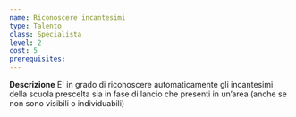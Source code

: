 ```yaml
---
name: Riconoscere incantesimi
type: Talento
class: Specialista
level: 2
cost: 5
prerequisites: 
---
```


**Descrizione**
E' in grado di riconoscere automaticamente gli incantesimi della scuola
prescelta sia in fase di lancio che presenti in un’area (anche se non sono
visibili o individuabili)
